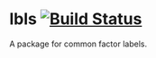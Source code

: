 # lbls [![Build Status](https://travis-ci.org/lbraglia/lbls.svg)](https://travis-ci.org/lbraglia/lbls)

A package for common factor labels. 
